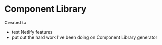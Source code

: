 # Component Library
Created to
* test Netlify features
* put out the hard work I've been doing on Component Library generator
